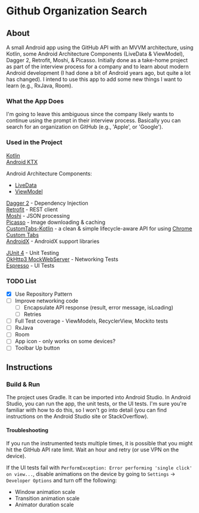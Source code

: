 Github Organization Search
==========================

## About ##
A small Android app using the GitHub API with an MVVM architecture, using Kotlin, some Android Architecture Components (LiveData & ViewModel), Dagger 2, Retrofit, Moshi, & Picasso. Initially done as a take-home project as part of the interview process for a company and to learn about modern Android development (I had done a bit of Android years ago, but quite a lot has changed). I intend to use this app to add some new things I want to learn (e.g., RxJava, Room).

### What the App Does ###
I'm going to leave this ambiguous since the company likely wants to continue using the prompt in their interview process. Basically you can search for an organization on GitHub (e.g., 'Apple', or 'Google').

### Used in the Project ###
[Kotlin](https://kotlinlang.org)  
[Android KTX](https://developer.android.com/kotlin/ktx.html)  

Android Architecture Components:
* [LiveData](https://developer.android.com/topic/libraries/architecture/livedata)
* [ViewModel](https://developer.android.com/topic/libraries/architecture/viewmodel)

[Dagger 2](https://google.github.io/dagger/) - Dependency Injection  
[Retrofit](https://square.github.io/retrofit/) - REST client  
[Moshi](https://github.com/square/moshi) - JSON processing  
[Picasso](https://square.github.io/picasso/) - Image downloading & caching  
[CustomTabs-Kotlin](https://github.com/saurabharora90/CustomTabs-Kotlin) - a clean & simple lifecycle-aware API for using [Chrome Custom Tabs](https://developer.chrome.com/multidevice/android/customtabs)  
[AndroidX](https://developer.android.com/jetpack/androidx) - AndroidX support libraries  

[JUnit 4](https://junit.org/junit4/) - Unit Testing  
[OkHttp3 MockWebServer](https://github.com/square/okhttp/tree/master/mockwebserver) - Networking Tests  
[Espresso](https://developer.android.com/training/testing/espresso) - UI Tests

### TODO List ###

- [x] Use Repository Pattern
- [ ] Improve networking code
    - [ ] Encapsulate API response (result, error message, isLoading)
    - [ ] Retries
- [ ] Full Test coverage - ViewModels, RecyclerView, Mockito tests
- [ ] RxJava
- [ ] Room
- [ ] App icon - only works on some devices?
- [ ] Toolbar Up button

## Instructions ##

### Build & Run ###
The project uses Gradle. It can be imported into Android Studio.
In Android Studio, you can run the app, the unit tests, or the UI tests.
I'm sure you're familiar with how to do this, so I won't go into detail 
(you can find instructions on the Android Studio site or StackOverflow).

#### Troubleshooting ####
If you run the instrumented tests multiple times, it is possible that 
you might hit the GitHub API rate limit. Wait an hour and retry (or use
VPN on the device).

If the UI tests fail with `PerformException: Error performing 'single click' on view...`, 
disable animations on the device by going to `Settings` -> `Developer Options`
and turn off the following:
* Window animation scale
* Transition animation scale
* Animator duration scale
